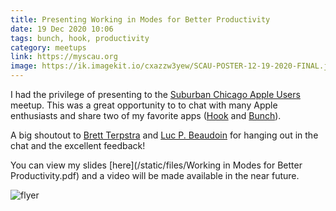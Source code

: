 ```yaml
---
title: Presenting Working in Modes for Better Productivity
date: 19 Dec 2020 10:06
tags: bunch, hook, productivity
category: meetups
link: https://myscau.org
image: https://ik.imagekit.io/cxazzw3yew/SCAU-POSTER-12-19-2020-FINAL.jpg
---
```


I had the privilege of presenting to the [Suburban Chicago Apple Users](https://myscau.org) meetup. This was a great opportunity to to chat with many Apple enthusiasts and share two of my favorite apps ([Hook](https://hookproductivity.com) and [Bunch](https://brettterpstra.com/projects/bunch/)).

A big shoutout to [Brett Terpstra](https://twitter.com/ttscoff) and [Luc P. Beaudoin](https://twitter.com/LucCogZest) for hanging out in the chat and the excellent feedback!

You can view my slides [here](/static/files/Working in Modes for Better Productivity.pdf) and a video will be made available in the near future.

![flyer](https://ik.imagekit.io/cxazzw3yew/SCAU-POSTER-12-19-2020-FINAL.jpg)

